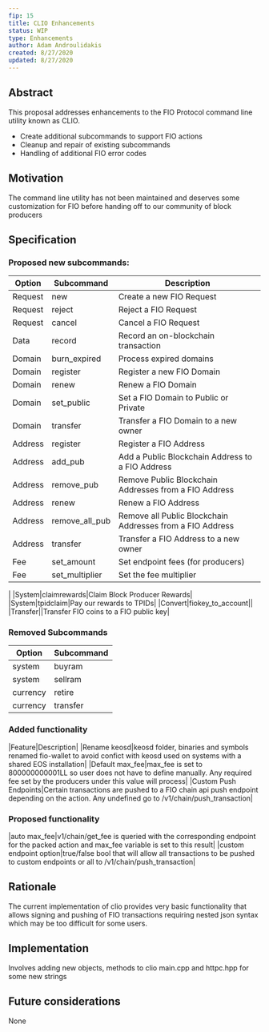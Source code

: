 ```yaml
---
fip: 15
title: CLIO Enhancements
status: WIP
type: Enhancements
author: Adam Androulidakis
created: 8/27/2020
updated: 8/27/2020
---
```


## Abstract
This proposal addresses enhancements to the FIO Protocol command line utility known as CLIO.

* Create additional subcommands to support FIO actions
* Cleanup and repair of existing subcommands
* Handling of additional FIO error codes

## Motivation
The command line utility has not been maintained and deserves some customization for FIO before handing off to our community of block producers

## Specification

### Proposed new subcommands:
|Option|Subcommand|Description|
|---|---|---|
|Request|new|Create a new FIO Request|
|Request|reject|Reject a FIO Request|
|Request|cancel|Cancel a FIO Request|
|Data|record|Record an on-blockchain transaction|
|Domain|burn_expired|Process expired domains|
|Domain|register|Register a new FIO Domain|
|Domain|renew|Renew a FIO Domain|
|Domain|set_public|Set a FIO Domain to Public or Private|
|Domain|transfer|Transfer a FIO Domain to a new owner|
|Address|register|Register a FIO Address|
|Address|add_pub|Add a Public Blockchain Address to a FIO Address|
|Address|remove_pub|Remove Public Blockchain Addresses from a FIO Address|
|Address|renew|Renew a FIO Address|
|Address|remove_all_pub|Remove all Public Blockchain Addresses from a FIO Address|
|Address|transfer|Transfer a FIO Address to a new owner|
|Fee|set_amount|Set endpoint fees (for producers)|
|Fee|set_multiplier|Set the fee multiplier|
|
|System|claimrewards|Claim Block Producer Rewards|
|System|tpidclaim|Pay our rewards to TPIDs|
|Convert|fiokey_to_account||
|Transfer||Transfer FIO coins to a FIO public key|

### Removed Subcommands
|Option|Subcommand|
|---|---|
|system|buyram|
|system|sellram|
|currency|retire|
|currency|transfer|

### Added functionality
|Feature|Description|
|Rename keosd|keosd folder, binaries and symbols renamed fio-wallet to avoid confict with keosd used on systems with a shared EOS installation|
|Default max_fee|max_fee is set to 800000000001LL so user does not have to define manually. Any required fee set by the producers under this value will process|
|Custom Push Endpoints|Certain transactions are pushed to a FIO chain api push endpoint depending on the action. Any undefined go to /v1/chain/push_transaction|
### Proposed functionality
|auto max_fee|v1/chain/get_fee is queried with the corresponding endpoint for the packed action and max_fee variable is set to this result|
|custom endpoint option|true/false bool that will allow all transactions to be pushed to custom endpoints or all to /v1/chain/push_transaction|

## Rationale
The current implementation of clio provides very basic functionality that allows signing and pushing of FIO transactions requiring nested json syntax which may be too difficult for some users.

## Implementation
Involves adding new objects, methods to clio main.cpp and httpc.hpp for some new strings

## Future considerations
None
